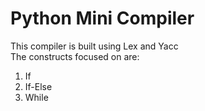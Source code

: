 # Python Mini Compiler

This compiler is built using Lex and Yacc<br>
The constructs focused on are:

1. If
2. If-Else
3. While

